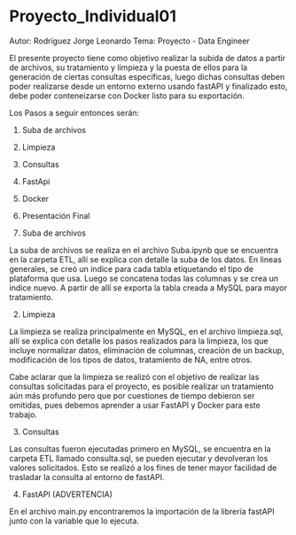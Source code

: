 # Proyecto_Individual01
 Autor: Rodríguez Jorge Leonardo
 Tema: Proyecto - Data Engineer
 
 El presente proyecto tiene como objetivo realizar la subida de datos a partir de archivos, su tratamiento y limpieza y la puesta de ellos para la generación de ciertas consultas específicas, luego dichas consultas deben poder realizarse desde un entorno externo usando fastAPI y finalizado esto, debe poder conteneizarse con Docker listo para su exportación.
 
  Los Pasos a seguir entonces serán:
  1. Suba de archivos
  2. Limpieza
  3. Consultas
  4. FastApi
  5. Docker
  6. Presentación Final
 
1. Suba de archivos

 La suba de archivos se realiza en el archivo Suba.ipynb que se encuentra en la carpeta ETL, allí se explica con detalle la suba de los datos. En lineas generales, se creó un indice para cada tabla etiquetando el tipo de plataforma que usa. Luego se concatena todas las columnas y se crea un indice nuevo. A partir de allí se exporta la tabla creada a MySQL para mayor tratamiento.
 
2. Limpieza

 La limpieza se realiza principalmente en MySQL, en el archivo limpieza.sql, allí se explica con detalle los pasos realizados para la limpieza, los que incluye normalizar datos, eliminación de columnas, creación de un backup, modificación de los tipos de datos, tratamiento de NA, entre otros. 
 
  Cabe aclarar que la limpieza se realizó con el objetivo de realizar las consultas solicitadas para el proyecto, es posible realizar un tratamiento aún más profundo pero que por cuestiones de tiempo debieron ser omitidas, pues debemos aprender a usar FastAPI y Docker para este trabajo.
  
3. Consultas

 Las consultas fueron ejecutadas primero en MySQL, se encuentra en la carpeta ETL llamado consulta.sql, se pueden ejecutar y devolveran los valores solicitados. Esto se realizó a los fines de tener mayor facilidad de trasladar la consulta al entorno de fastAPI.
 
4. FastAPI (ADVERTENCIA)

 En el archivo main.py encontraremos la importación de la librería fastAPI junto con la variable que lo ejecuta.
